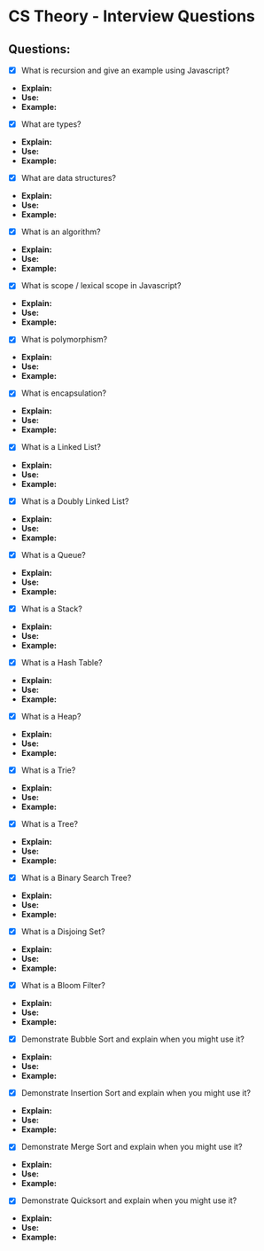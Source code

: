 # CS Theory - Interview Questions

## Questions:

- [x] What is recursion and give an example using Javascript?
- **Explain:**
- **Use:**
- **Example:**

- [x] What are types?
- **Explain:**
- **Use:**
- **Example:**

- [x] What are data structures?
- **Explain:**
- **Use:**
- **Example:**

- [x] What is an algorithm?
- **Explain:**
- **Use:**
- **Example:**

- [x] What is scope / lexical scope in Javascript?
- **Explain:**
- **Use:**
- **Example:**

- [x] What is polymorphism?
- **Explain:**
- **Use:**
- **Example:**

- [x] What is encapsulation?
- **Explain:**
- **Use:**
- **Example:**

- [x] What is a Linked List?
- **Explain:**
- **Use:**
- **Example:**

- [x] What is a Doubly Linked List?
- **Explain:**
- **Use:**
- **Example:**

- [x] What is a Queue?
- **Explain:**
- **Use:**
- **Example:**

- [x] What is a Stack?
- **Explain:**
- **Use:**
- **Example:**

- [x] What is a Hash Table?
- **Explain:**
- **Use:**
- **Example:**

- [x] What is a Heap?
- **Explain:**
- **Use:**
- **Example:**

- [x] What is a Trie?
- **Explain:**
- **Use:**
- **Example:**

- [x] What is a Tree?
- **Explain:**
- **Use:**
- **Example:**

- [x] What is a Binary Search Tree?
- **Explain:**
- **Use:**
- **Example:**

- [x] What is a Disjoing Set?
- **Explain:**
- **Use:**
- **Example:**

- [x] What is a Bloom Filter?
- **Explain:**
- **Use:**
- **Example:**

- [x] Demonstrate Bubble Sort and explain when you might use it?
- **Explain:**
- **Use:**
- **Example:**

- [x] Demonstrate Insertion Sort and explain when you might use it?
- **Explain:**
- **Use:**
- **Example:**

- [x] Demonstrate Merge Sort and explain when you might use it?
- **Explain:**
- **Use:**
- **Example:**

- [x] Demonstrate Quicksort and explain when you might use it?
- **Explain:**
- **Use:**
- **Example:**













